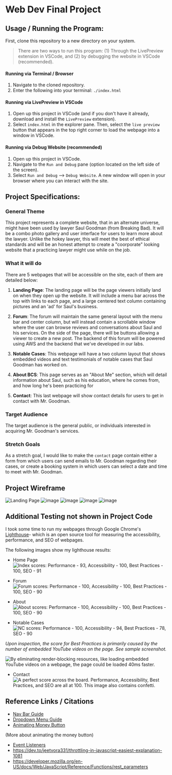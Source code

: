 # Web Dev Final Project

## Usage / Running the Program:
First, clone this repository to a new directory on your system. 

> There are two ways to run this program: (1) Through the LivePreview extension in VSCode, and (2) by debugging the website in VSCode (recommended).

#### Running via Terminal / Browser
1. Navigate to the cloned repository.
2. Enter the following into your terminal: `./index.html`

#### Running via LivePreview in VSCode
1. Open up this project in VSCode (and if you don't have it already, download and install the `LivePreview` extension).
2. Select `index.html` in the explorer pane. Then, select the `live preview` button that appears in the top right corner to load the webpage into a window in VSCode.

#### Running via Debug Website (recommended)
1. Open up this project in VSCode.
2. Navigate to the `Run and Debug` pane (option located on the left side of the screen).
3. Select `Run and Debug` --> `Debug Website`. A new window will open in your browser where you can interact with the site.

## Project Specifications:

### General Theme
This project represents a complete website, that in an alternate universe, might have been used by
lawyer Saul Goodman (from Breaking Bad). It will be a combo photo gallery and user interface for users to learn more about the lawyer. Unlike the hokey lawyer, this will meet the best of ethical standards and will be an honest attempt to create a "coorporate" looking website that a practicing lawyer might use while on the job. 

### What it will do
There are 5 webpages that will be accessible on the site, each of them are detailed below:

1. **Landing Page**: The landing page will be the page viewers initially land on when they open up the website. It will include a menu bar across the top with links to each page, and a large centered text column containing pictures and an 'ad' for Saul's business.

2. **Forum**: The forum will maintain the same general layout with the menu bar and center column, but will instead contain a scrollable window where the user can browse reviews and conversations about Saul and his services. On the side of the page, there will be buttons allowing a viewer to create a new post. The backend of this forum will be powered using AWS and the backend that we've developed in our labs.

3. **Notable Cases**: This webpage will have a two column layout that shows embedded videos and text testimonials of notable cases that Saul Goodman has worked on.

4. **About BCS**: This page serves as an "About Me" section, which will detail information about Saul, such as his education, where he comes from, and how long he's been practicing for

5. **Contact**: This last webpage will show contact details for users to get in contact with Mr. Goodman.

### Target Audience
The target audience is the general public, or individuals interested in acquiring Mr. Goodman's services. 

### Stretch Goals
As a stretch goal, I would like to make the `contact` page contain either a form from which users can send emails to Mr. Goodman regarding their cases, or create a booking system in which users can select a date and time to meet with Mr. Goodman. 

## Project Wireframe

![Landing Page](https://github.com/user-attachments/assets/31953f4d-37a3-4fd5-952b-c8afd4ca006a)
![image](https://github.com/user-attachments/assets/38cbacf7-9d92-4d1d-a6d8-a86ebea2bdde)
![image](https://github.com/user-attachments/assets/ce359e76-b5fc-4a0f-b889-9d8387704335)
![image](https://github.com/user-attachments/assets/15462a7a-9bd9-473b-b07d-265e8998a419)
![image](https://github.com/user-attachments/assets/e175f613-2ecc-46fb-b77d-b43035845c04)

## Additional Testing not shown in Project Code
I took some time to run my webpages through Google Chrome's [Lighthouse](https://developer.chrome.com/docs/lighthouse/overview#devtools)- which is an open source tool for measuring the accessibility, performance, and SEO of webpages.

The following images show my lighthouse results:
- Home Page
![Index scores: Performance - 93, Accessibility - 100, Best Practices - 100, SEO - 91](image-1.png)

- Forum
![Forum scores: Performance - 100, Accessibility - 100, Best Practices - 100, SEO - 90](image.png)

- About
![About scores: Performance - 100, Accessibility - 100, Best Practices - 100, SEO - 90](image-2.png)

- Notable Cases
![NC scores: Performance - 100, Accessibility - 94, Best Practices - 78, SEO - 90](image-3.png)

*Upon inspection, the score for Best Practices is primarily caused by the number of embedded YouTube videos on the page. See sample screenshot.*

![By eliminating render-blocking resources, like loading embedded YouTube videos on a webpage, the page could be loaded 40ms faster.](image-4.png)

- Contact
![A perfect score across the board. Performance, Accessibility, Best Practices, and SEO are all at 100. This image also contains confetti.](image-5.png)

## Reference Links / Citations
- [Nav Bar Guide](https://www.w3schools.com/css/css_navbar_horizontal.asp)
- [Dropdown Menu Guide](https://www.w3schools.com/howto/howto_js_responsive_navbar_dropdown.asp)
- [Animating Money Button](https://developer.mozilla.org/en-US/docs/Web/CSS/CSS_animations/Using_CSS_animations)

(More about animating the money button)
- [Event Listeners](https://developer.mozilla.org/en-US/docs/Web/API/EventTarget/addEventListener) 
- https://dev.to/jeetvora331/throttling-in-javascript-easiest-explanation-1081
- https://developer.mozilla.org/en-US/docs/Web/JavaScript/Reference/Functions/rest_parameters 
